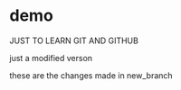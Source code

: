 # demo
JUST TO LEARN GIT AND GITHUB

just a modified verson 

these are the changes made in new_branch
